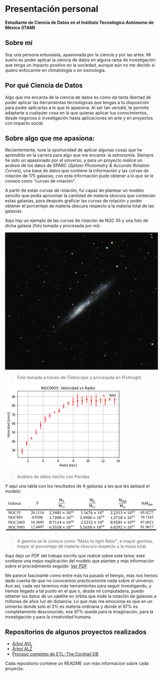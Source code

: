 # Presentación personal

**Estudiante de Ciencia de Datos en el Instituto Tecnológico Autónomo de México (ITAM)**

## Sobre mí

Soy una persona entusiasta, apasionada por la ciencia y por las artes. Mi sueño es poder aplicar la ciencia de datos en alguna rama de investigación que tenga un impacto positivo en la sociedad, aunque aún no me decido si quiero enfocarme en climatología o en sismología.

## Por qué Ciencia de Datos 

Algo que me encanta de la ciencia de datos es cómo da tanta libertad de poder aplicar las herramientas tecnológicas que tengas a tu disposición para poder aplicarlas a lo que te apasiona. Al ser tan versátil, te permite adaptarte a cualquier cosa en la que quieras aplicar tus conocimientos, desde negocios e investigación hasta aplicaciones en arte y en proyectos con impacto social.

## Sobre algo que me apasiona:

Recientemente, tuve la oportunidad de aplicar algunas cosas que he aprendido en la carrera para algo que me encanta: la astronomía. Siempre he sido un apasionado por el universo, y para un proyecto realicé un análisis de los datos de SPARC (_Spitzer Photometry & Accurate Rotation Curves_), una base de datos que contiene la información y las curvas de rotación de 175 galaxias; con esta información pude obtener a lo que se le conoce como "curvas de rotación".

A partir de estas curvas de rotación, fui capaz de plantear un modelo sencillo que podía aproximar la cantidad de materia obscura que contenían estas galaxias, para después graficar las curvas de rotación y poder obtener el porcentaje de materia obscura respecto a la materia total de las galaxias.

Aquí hay un ejemplo de las curvas de rotación de NGC 55 y una foto de dicha galaxia (foto tomada y procesada por mí):

![](/assets/img/NGC55_LRGB.jpg)
> Foto tomada a traves de ITelescope y procesada en PixInsight

![](/assets/img/NGC55_grafica.png)
> Análisis de datos hecho con Pandas

Y aquí una tabla con los resultados de 4 galaxias a las que les apliqué el modelo:

![](/assets/img/Resultados.png)
> A gamma se le conoce como "Mass to light Ratio"; a mayor gamma, mayor el porcentaje de materia obscura respecto a la masa total.

Aquí dejo un PDF del trabajo escrito que realicé sobre este tema; este contiene una mejor explicación del modelo que plantee y más información sobre el procedimiento seguido:
[Ver PDF](https://github.com/Palazrak/Palazrak.github.io/blob/main/Alazraki.pdf)

Me parece fascinante como entre más ha pasado el tiempo, más nos hemos dado cuenta de que no conocemos prácticamente nada sobre el universo. Aun así, cada vez tenemos más herramientas para seguir investigando, y hemos llegado a tal punto en el que o, desde mi computadora, puedo obtener los datos de un satélite en órbita que mide la rotación de galaxias a millones de años luz de distancia. Lo que más me emociona es que en un universo donde solo el 3% es materia ordinaria y donde el 97% es completamente desconocido, ese 97% queda para la imaginación, para la investigación y para la creatividad humana.

## Repositorios de algunos proyectos realizados 

- [Árbol AVL](https://github.com/Palazrak/ArbolAVL)
- [Árbol ALZ](https://github.com/Palazrak/ArbolALZ)
- [Proceso completo de ETL: The Cocktail DB](https://github.com/Palazrak/ProyectoNoSQL)

Cada repositorio contiene un README con más informacion sobre cada proyecto.
